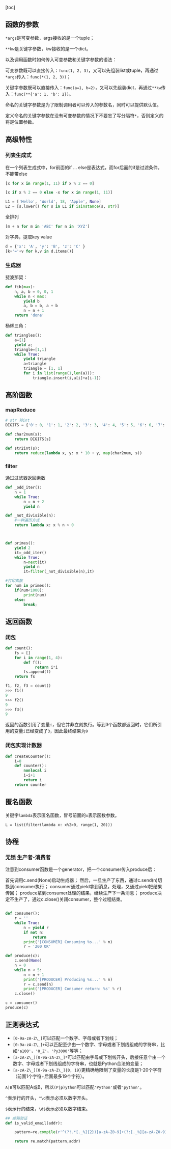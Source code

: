 [toc]

## 函数的参数

`*args`是可变参数，args接收的是一个tuple；

`**kw`是关键字参数，kw接收的是一个dict。

以及调用函数时如何传入可变参数和关键字参数的语法：

可变参数既可以直接传入：`func(1, 2, 3)`，又可以先组装list或tuple，再通过`*args`传入：`func(*(1, 2, 3))`；

关键字参数既可以直接传入：`func(a=1, b=2)`，又可以先组装dict，再通过`**kw`传入：`func(**{'a': 1, 'b': 2})`。

命名的关键字参数是为了限制调用者可以传入的参数名，同时可以提供默认值。

定义命名的关键字参数在没有可变参数的情况下不要忘了写分隔符`*`，否则定义的将是位置参数。

## 高级特性

### 列表生成式

在一个列表生成式中，for前面的if ... else是表达式，而for后面的if是过滤条件，不能带else

```python
[x for x in range(1, 11) if x % 2 == 0]

[x if x % 2 == 0 else -x for x in range(1, 11)]

```

```python
L1 = ['Hello', 'World', 18, 'Apple', None]
L2 = [s.lower() for s in L1 if isinstance(s, str)]
```

全排列

```py
[m + n for m in 'ABC' for n in 'XYZ']
```

对字典，提取key value

```python
d = {'x': 'A', 'y': 'B', 'z': 'C' }
[k+'='+v for k,v in d.items()]
```

### 生成器

斐波那契：

```python
def fib(max):
    n, a, b = 0, 0, 1
    while n < max:
        yield b
        a, b = b, a + b
        n = n + 1
    return 'done'
```

杨辉三角：

```py
def triangles():
    a=[1]
    yield a;
    triangle=[1,1]
    while True:
        yield triangle
        a=triangle
        triangle = [1, 1]
        for i in list(range(1,len(a))):
            triangle.insert(i,a[i]+a[i-1])
```



## 高阶函数

### mapReduce

```python
# str 转int
DIGITS = {'0': 0, '1': 1, '2': 2, '3': 3, '4': 4, '5': 5, '6': 6, '7': 7, '8': 8, '9': 9}

def char2num(s):
    return DIGITS[s]

def str2int(s):
    return reduce(lambda x, y: x * 10 + y, map(char2num, s))

```



### filter

通过过滤器返回素数

```python
def _odd_iter():
    n = 1
    while True:
        n = n + 2
        yield n

def _not_divisible(n):
    #一种遍历方式
    return lambda x: x % n > 0



def primes():
    yield 2
    it=_odd_iter()
    while True:
        n=next(it)
        yield n
        it=filter(_not_divisible(n),it)

#打印素数
for num in primes():
    if(num<1000):
        print(num)
    else:
        break;
```



## 返回函数

### 闭包

```python
def count():
    fs = []
    for i in range(1, 4):
        def f():
             return i*i
        fs.append(f)
    return fs

f1, f2, f3 = count()
>>> f1()
9
>>> f2()
9
>>> f3()
9
```

返回的函数引用了变量`i`，但它并非立刻执行。等到3个函数都返回时，它们所引用的变量`i`已经变成了`3`，因此最终结果为`9`

### 闭包实现计数器

```python
def createCounter():
    i=0
    def counter():
        nonlocal i
        i=i+1
        return i
    return counter

```
## 匿名函数

关键字`lambda`表示匿名函数，冒号前面的`x`表示函数参数。

```
L = list(filter(lambda x: x%2>0, range(1, 20)))
```


## 协程

### 无锁 生产者-消费者

注意到consumer函数是一个generator，把一个consumer传入produce后：

首先调用c.send(None)启动生成器；
 然后，一旦生产了东西，通过c.send(n)切换到consumer执行；
consumer通过yield拿到消息，处理，又通过yield把结果传回；
produce拿到consumer处理的结果，继续生产下一条消息；
produce决定不生产了，通过c.close()关闭consumer，整个过程结束。

```python

def consumer():
    r = ''
    while True:
        n = yield r
        if not n:
            return
        print('[CONSUMER] Consuming %s...' % n)
        r = '200 OK'

def produce(c):
    c.send(None)
    n = 0
    while n < 5:
        n = n + 1
        print('[PRODUCER] Producing %s...' % n)
        r = c.send(n)
        print('[PRODUCER] Consumer return: %s' % r)
    c.close()

c = consumer()
produce(c)

```



## 正则表达式

- `[0-9a-zA-Z\_]`可以匹配一个数字、字母或者下划线；
- `[0-9a-zA-Z\_]+`可以匹配至少由一个数字、字母或者下划线组成的字符串，比如`'a100'`，`'0_Z'`，`'Py3000'`等等；
- `[a-zA-Z\_][0-9a-zA-Z\_]*`可以匹配由字母或下划线开头，后接任意个由一个数字、字母或者下划线组成的字符串，也就是Python合法的变量；
- `[a-zA-Z\_][0-9a-zA-Z\_]{0, 19}`更精确地限制了变量的长度是1-20个字符（前面1个字符+后面最多19个字符）。

`A|B`可以匹配A或B，所以`(P|p)ython`可以匹配`'Python'`或者`'python'`。

`^`表示行的开头，`^\d`表示必须以数字开头。

`$`表示行的结束，`\d$`表示必须以数字结束。

```python
## 邮箱验证
def is_valid_email(addr):

    pattern=re.compile(r'^(?!.*[._%]{2})[a-zA-Z0-9]+(?:[._%][a-zA-Z0-9]+)*@[a-zA-Z0-9-]+(?:\.[a-zA-Z0-9-]+)*\.[a-zA-Z]{2,}$')

    return re.match(pattern,addr)
```

